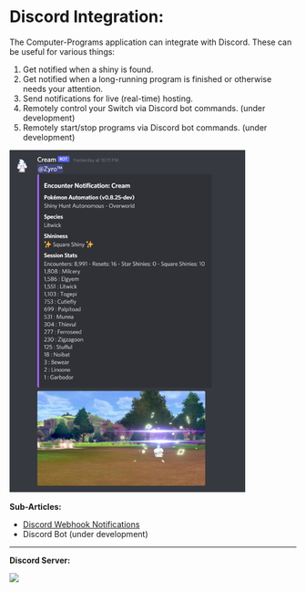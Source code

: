 # Discord Integration:

The Computer-Programs application can integrate with Discord. These can be useful for various things:

1. Get notified when a shiny is found.
2. Get notified when a long-running program is finished or otherwise needs your attention.
3. Send notifications for live (real-time) hosting.
4. Remotely control your Switch via Discord bot commands. (under development)
5. Remotely start/stop programs via Discord bot commands. (under development)

<img src="images/discord-notifications-0.png" height="600">


**Sub-Articles:**
- [Discord Webhook Notifications](DiscordWebhooks.md)
- Discord Bot (under development)




<hr>

**Discord Server:** 

[<img src="https://canary.discordapp.com/api/guilds/695809740428673034/widget.png?style=banner2">](https://discord.gg/cQ4gWxN)


